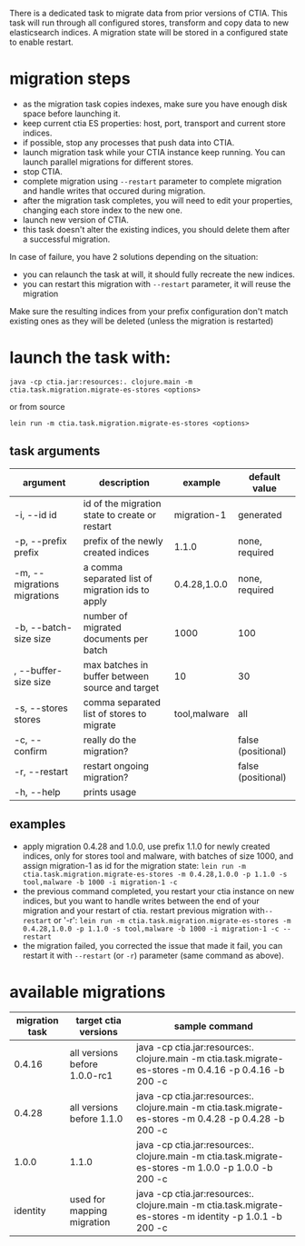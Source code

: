  There is a dedicated task to migrate data from prior versions of CTIA. 
 This task will run through all configured stores, transform and copy data to new elasticsearch indices. 
 A migration state will be stored in a configured state to enable restart.

# migration steps
 - as the migration task copies indexes, make sure you have enough disk space before launching it.
 - keep current ctia ES properties: host, port, transport and current store indices.
 - if possible, stop any processes that push data into CTIA.
 - launch migration task while your CTIA instance keep running. You can launch parallel migrations for different stores.
 - stop CTIA.
 - complete migration using `--restart` parameter to complete migration and handle writes that occured during migration.
 - after the migration task completes, you will need to edit your properties, changing each store index to the new one.
 - launch new version of CTIA. 
 - this task doesn't alter the existing indices, you should delete them after a successful migration.
 
 
 In case of failure, you have 2 solutions depending on the situation:
   - you can relaunch the task at will, it should fully recreate the new indices.
   - you can restart this migration with `--restart` parameter, it will reuse the migration
 
 Make sure the resulting indices from your prefix configuration don't match existing ones as they will be deleted (unless the migration is restarted)
 
# launch the task with:
 
`java -cp ctia.jar:resources:. clojure.main -m ctia.task.migration.migrate-es-stores <options>`

or from source

`lein run -m ctia.task.migration.migrate-es-stores <options>`

## task arguments
| argument                    | description                                      | example      | default value      |
|-----------------------------|--------------------------------------------------|--------------|--------------------|
| -i, --id id                 | id of the migration state to create or restart   | migration-1  | generated          |
| -p, --prefix prefix         | prefix of the newly created indices              | 1.1.0        | none, required     |
| -m, --migrations migrations | a comma separated list of migration ids to apply | 0.4.28,1.0.0 | none, required     |
| -b, --batch-size size       | number of migrated documents per batch           | 1000         | 100                |
| , --buffer-size size        | max batches in buffer between source and target  | 10           | 30                 |
| -s, --stores stores         | comma separated list of stores to migrate        | tool,malware | all                |
| -c, --confirm               | really do the migration?                         |              | false (positional) |
| -r, --restart               | restart ongoing migration?                       |              | false (positional) |
| -h, --help                  | prints usage                                     |              |                    |

## examples

- apply migration 0.4.28 and 1.0.0, use prefix 1.1.0 for newly created indices, only for stores tool and malware, with batches of size 1000, and assign migration-1 as id for the migration state:
    `lein run -m ctia.task.migration.migrate-es-stores -m 0.4.28,1.0.0 -p 1.1.0 -s tool,malware -b 1000 -i migration-1 -c`
- the previous command completed, you restart your ctia instance on new indices, but you want to handle writes between the end of your migration and your restart of ctia. restart previous migration with`--restart` or '-r':
    `lein run -m ctia.task.migration.migrate-es-stores -m 0.4.28,1.0.0 -p 1.1.0 -s tool,malware -b 1000 -i migration-1 -c --restart`
- the migration failed, you corrected the issue that made it fail, you can restart it with `--restart` (or `-r`) parameter (same command as above). 


# available migrations

| migration task | target ctia versions          | sample command                                                                                          |
|----------------|-------------------------------|---------------------------------------------------------------------------------------------------------|
|         0.4.16 | all versions before 1.0.0-rc1 | java -cp ctia.jar:resources:. clojure.main -m ctia.task.migrate-es-stores -m 0.4.16 -p 0.4.16 -b 200 -c |
|         0.4.28 | all versions before 1.1.0     | java -cp ctia.jar:resources:. clojure.main -m ctia.task.migrate-es-stores -m 0.4.28 -p 0.4.28 -b 200 -c |
|          1.0.0 | 1.1.0                         | java -cp ctia.jar:resources:. clojure.main -m ctia.task.migrate-es-stores -m 1.0.0 -p 1.0.0 -b 200 -c   |
|       identity | used for mapping migration    | java -cp ctia.jar:resources:. clojure.main -m ctia.task.migrate-es-stores -m identity -p 1.0.1 -b 200 -c|
